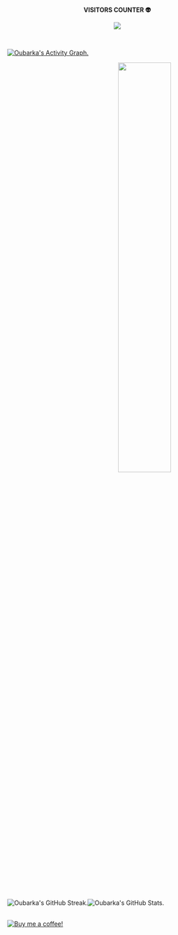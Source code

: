 <!-- Visits -->
<div align="center">
	<p align="center"><b> VISITORS COUNTER 👽 </b></p>
	<p align="center">
		<img align="center" src="https://profile-counter.glitch.me/droubarka/count.svg"/>
	</p>
	<br/>
</div>

<!-- Contribution Graph -->
[![Oubarka's Activity Graph.](https://github-readme-activity-graph.vercel.app/graph?username=droubarka&theme=react-dark)](https://github.com/droubarka/droubarka)


<div align="center">
	<picture align="left">
	</picture>
	<picture align="right">
		<img src="https://github-readme-stats.vercel.app/api?username=droubarka&show_icons=true&hide_border=true&theme=github_dark" width="49%"/>
	</picture>
</div>


<a href="https://github.com/droubarka/droubarka" style="text-decoration: none;">
	<div align="center" style="display: flex;">
		<img alt="Oubarka's GitHub Streak." src="https://streak-stats.demolab.com?user=droubarka&theme=react&card_width=400"/>
		<img alt="Oubarka's GitHub Stats." src="https://github-readme-stats.vercel.app/api?username=droubarka&show_icons=true&theme=react&rank_icon=github&card_width=441"/>
	</div>
	<br/>
</a>

<!-- Buy Me a Coffee -->
[![Buy me a coffee!](https://www.buymeacoffee.com/assets/img/custom_images/black_img.png)](https://buymeacoffee.com/droubarka)

